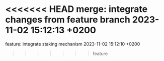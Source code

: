 <<<<<<< HEAD
merge: integrate changes from feature branch 2023-11-02 15:12:13 +0200
=======
feature: integrate staking mechanism 2023-11-02 15:12:10 +0200
>>>>>>> feature
